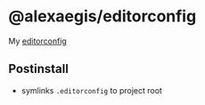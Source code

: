 # @alexaegis/editorconfig

My [editorconfig](https://github.com/editorconfig/editorconfig)

## Postinstall

- symlinks `.editorconfig` to project root
